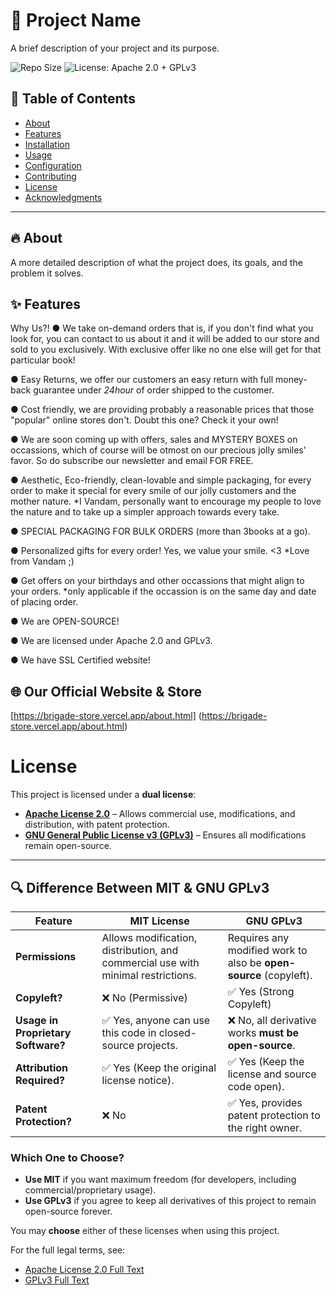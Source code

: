 # 📌 Project Name  
A brief description of your project and its purpose.

![Repo Size](https://img.shields.io/github/repo-size/lightbrigadeofficial/Brigade-Store)
![License: Apache 2.0 + GPLv3](https://img.shields.io/badge/License-Apache%202.0%20%2B%20GPLv3-blue.svg)


## 📖 Table of Contents  
- [About](README.md#about)  
- [Features](#features)  
- [Installation](#installation)  
- [Usage](#usage)  
- [Configuration](#configuration)  
- [Contributing](#contributing)  
- [License](README.md#license)  
- [Acknowledgments](#acknowledgments)  

---

## 🔥 About  
A more detailed description of what the project does, its goals, and the problem it solves.

## ✨ Features  
Why Us?!
● We take on-demand orders that is, if you don't find what you look for, you can contact to us about it and it will be added to our store and sold to you exclusively. With exclusive offer like no one else will get for that particular book!

● Easy Returns, we offer our customers an easy return with full money-back guarantee under *24hour* of order shipped to the customer.

● Cost friendly, we are providing probably a reasonable prices that those "popular" online stores don't. Doubt this one? Check it your own!

● We are soon coming up with offers, sales and MYSTERY BOXES on occassions, which of course will be otmost on our precious jolly smiles' favor. So do subscribe our newsletter and email FOR FREE.

● Aesthetic, Eco-friendly, clean-lovable and simple packaging, for every order to make it special for every smile of our jolly customers and the mother nature. *I Vandam, personally want to encourage my people to love the nature and to take up a simpler approach towards every take.

● SPECIAL PACKAGING FOR BULK ORDERS (more than 3books at a go).

● Personalized gifts for every order! Yes, we value your smile. <3 *Love from Vandam ;)

● Get offers on your birthdays and other occassions that might align to your orders. *only applicable if the occassion is on the same day and date of placing order.

● We are OPEN-SOURCE!

● We are licensed under Apache 2.0 and GPLv3.

● We have SSL Certified website!

## 🌐 Our Official Website  & Store
[https://brigade-store.vercel.app/about.html] (https://brigade-store.vercel.app/about.html)



# License

This project is licensed under a **dual license**:

- **[Apache License 2.0](LICENSE-APACHE.md)** – Allows commercial use, modifications, and distribution, with patent protection.
- **[GNU General Public License v3 (GPLv3)](LICENSE-GPLv3.md)** – Ensures all modifications remain open-source.

---

## **🔍 Difference Between MIT & GNU GPLv3**  

| Feature       | **MIT License** | **GNU GPLv3** |
|--------------|---------------|---------------|
| **Permissions** | Allows modification, distribution, and commercial use with minimal restrictions. | Requires any modified work to also be **open-source** (copyleft). |
| **Copyleft?** | ❌ No (Permissive) | ✅ Yes (Strong Copyleft) |
| **Usage in Proprietary Software?** | ✅ Yes, anyone can use this code in closed-source projects. | ❌ No, all derivative works **must be open-source**. |
| **Attribution Required?** | ✅ Yes (Keep the original license notice). | ✅ Yes (Keep the license and source code open). |
| **Patent Protection?** | ❌ No | ✅ Yes, provides patent protection to the right owner. |

### **Which One to Choose?**
- **Use MIT** if you want maximum freedom (for developers, including commercial/proprietary usage).  
- **Use GPLv3** if you agree to keep all derivatives of this project to remain open-source forever.  

You may **choose** either of these licenses when using this project.

For the full legal terms, see:  
- [Apache License 2.0 Full Text](LICENSE-APACHE.md)  
- [GPLv3 Full Text](LICENSE-GPLv3.md)


